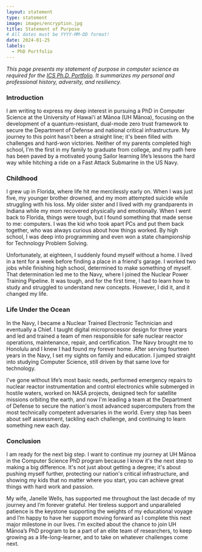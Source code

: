 ```yaml
---
layout: statement
type: statement
image: images/encryption.jpg
title: Statement of Purpose
# All dates must be YYYY-MM-DD format!
date: 2024-01-25
labels:
  - PhD Portfolio
---
```


*This page presents my statement of purpose in computer science as required for the [ICS Ph.D. Portfolio](https://philipmjohnson.org/essays/why-and-how-to-write-a-high-quality-phd-portfolio.html). It summarizes my personal and professional history, adversity, and resiliency.*

### Introduction

I am writing to express my deep interest in pursuing a PhD in Computer Science at the University of Hawai'i at Mānoa (UH Mānoa), focusing on the development of a quantum-resistant, dual-mode zero trust framework to secure the Department of Defense and national critical infrastructure. My journey to this point hasn't been a straight line; it's been filled with challenges and hard-won victories. Neither of my parents completed high school, I'm the first in my family to graduate from college, and my path here has been paved by a motivated young Sailor learning life’s lessons the hard way while hitching a ride on a Fast Attack Submarine in the US Navy.

### Childhood

I grew up in Florida, where life hit me mercilessly early on. When I was just five, my younger brother drowned, and my mom attempted suicide while struggling with his loss. My older sister and I lived with my grandparents in Indiana while my mom recovered physically and emotionally. When I went back to Florida, things were tough, but I found something that made sense to me: computers. I was the kid who took apart PCs and put them back together, who was always curious about how things worked. By high school, I was deep into programming and even won a state championship for Technology Problem Solving.

Unfortunately, at eighteen, I suddenly found myself without a home. I lived in a tent for a week before finding a place in a friend's garage. I worked two jobs while finishing high school, determined to make something of myself. That determination led me to the Navy, where I joined the Nuclear Power Training Pipeline. It was tough, and for the first time, I had to learn how to study and struggled to understand new concepts. However, I did it, and it changed my life.

### Life Under the Ocean
In the Navy, I became a Nuclear Trained Electronic Technician and eventually a Chief. I taught digital microprocessor design for three years and led and trained a team of men responsible for safe nuclear reactor operations, maintenance, repair, and certification. The Navy brought me to Honolulu and I knew I had found my forever home. After serving fourteen years in the Navy, I set my sights on family and education. I jumped straight into studying Computer Science, still driven by that same love for technology.

I've gone without life’s most basic needs, performed emergency repairs to nuclear reactor instrumentation and control electronics while submerged in hostile waters, worked on NASA projects, designed tech for satellite missions orbiting the earth, and now I'm leading a team at the Department of Defense to secure the nation's most advanced supercomputers from the most technically competent adversaries in the world. Every step has been about self assessment, tackling each challenge, and continuing to learn something new each day.

### Conclusion

I am ready for the next big step. I want to continue my journey at UH Mānoa in the Computer Science PhD program because I know it's the next step to making a big difference. It's not just about getting a degree; it's about pushing myself further, protecting our nation's critical infrastructure, and showing my kids that no matter where you start, you can achieve great things with hard work and passion.

My wife, Janelle Wells, has supported me throughout the last decade of my journey and I’m forever grateful. Her tireless support and unparalleled patience is the keystone supporting the weights of my educational voyage and I’m happy to have her support moving forward as I complete this next major milestone in our lives. I'm excited about the chance to join UH Mānoa’s PhD program to be a part of an elite team of researchers, to keep growing as a life-long-learner, and to take on whatever challenges come next.